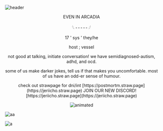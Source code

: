![header](https://file.garden/Z8vzEG5AExJC2-sW/GitHub/Untitled80_20250507163158.png)

<p align="center">
EVEN IN ARCADIA

</p>

<p align="center">
𓆩 ╴╴╴╴╴𓆪 
</p>

<p align="center">
17 ' sys ' they/he
</p>

<p align="center">
host ; vessel
</p>

<p align="center">
not good at talking, initiate conversation! we have semidiagnosed-autism, adhd, and ocd.
</p>

<p align="center">
some of us make darker jokes, tell us if that makes you uncomfortable. most of us have an odd-er sense of humour.
</p>

<p align="center">
check out strawpage for dni/int [https://postmortm.straw.page](https://jeriicho.straw.page)
JOIN OUR NEW DISCORD! [https://jeriicho.straw.page](https://jeriicho.straw.page)
</p>

<p align="center">
  <img src="https://file.garden/Z8vzEG5AExJC2-sW/GitHub/iiigif.gif" alt="animated" />
</p>

![aa](https://64.media.tumblr.com/5c6b8e4808eda642254c7b59e4c84c01/9d28fbe89343203c-10/s2048x3072/d783d2837f5e02dc7b2e99ca6d6a23e73983d2d6.png)

![a](https://file.garden/Z8vzEG5AExJC2-sW/GitHub/image_2025-05-07_210735662.png)
